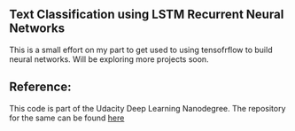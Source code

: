 ## Text Classification using LSTM Recurrent Neural Networks

This is a small effort on my part to get used to using tensofrflow to build neural networks. Will be exploring more projects soon.

## Reference:

This code is part of the Udacity Deep Learning Nanodegree. The repository for the same can be found [here](https://github.com/udacity/deep-learning)
